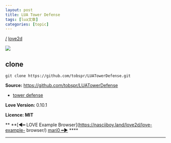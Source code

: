 ```yaml
---
layout: post
title: LUA Tower Defense 
tags: [lua文章]
categories: [topic]
---
```

[/](https://nasciiboy.land) [love2d](https://nasciiboy.land/love2d)

![](https://nasciiboy.land/img/vg/lua-tower.png)

## clone

    
    
    git clone https://github.com/tobspr/LUATowerDefense.git
    

**Source:** <https://github.com/tobspr/LUATowerDefense>

  * [tower defense](https://nasciiboy.land/tags/tower-defense)

**Love Version:** 0.10.1

**Licence: **MIT****

 ** **[◀━ LOVE Example Browser](https://nasciiboy.land/love2d/love-example-
browser/) [ mari0 ━▶](https://nasciiboy.land/love2d/mari0/) ****

********